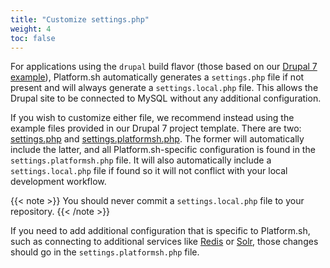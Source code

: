 ```yaml
---
title: "Customize settings.php"
weight: 4
toc: false
---
```


For applications using the `drupal` build flavor (those based on our [Drupal 7
example](https://github.com/platformsh-templates/drupal7)), Platform.sh automatically generates a `settings.php` file if not present and will always generate a `settings.local.php` file. This allows the Drupal site to be connected to MySQL without any additional configuration.

If you wish to customize either file, we recommend instead using the example files provided in our Drupal 7 project template.  There are two: [settings.php](https://github.com/platformsh-templates/drupal7/blob/master/settings.php) and [settings.platformsh.php](https://github.com/platformsh-templates/drupal7/blob/master/settings.platformsh.php).  The former will automatically include the latter, and all Platform.sh-specific configuration is found in the `settings.platformsh.php` file.  It will also automatically include a `settings.local.php` file if found so it will not conflict with your local development workflow.

{{< note >}}
You should never commit a `settings.local.php` file to your repository.
{{< /note >}}

If you need to add additional configuration that is specific to Platform.sh, such as connecting to additional services like [Redis](/frameworks/drupal7/redis/) or [Solr](/frameworks/drupal7/apachesolr-module/), those changes should go in the `settings.platformsh.php` file.
